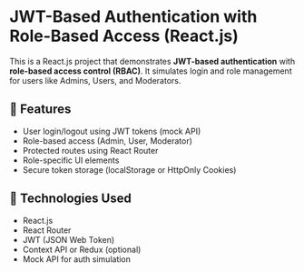 # JWT-Based Authentication with Role-Based Access (React.js)

This is a React.js project that demonstrates **JWT-based authentication** with **role-based access control (RBAC)**. It simulates login and role management for users like Admins, Users, and Moderators.

## 🚀 Features

- User login/logout using JWT tokens (mock API)
- Role-based access (Admin, User, Moderator)
- Protected routes using React Router
- Role-specific UI elements
- Secure token storage (localStorage or HttpOnly Cookies)

## 🧰 Technologies Used

- React.js
- React Router
- JWT (JSON Web Token)
- Context API or Redux (optional)
- Mock API for auth simulation
